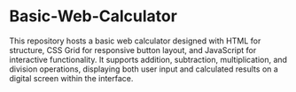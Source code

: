 # Basic-Web-Calculator
This repository hosts a basic web calculator designed with HTML for structure, CSS Grid for responsive button layout, and JavaScript for interactive functionality. It supports addition, subtraction, multiplication, and division operations, displaying both user input and calculated results on a digital screen within the interface.
